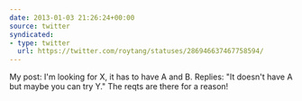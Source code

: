 ```yaml
---
date: 2013-01-03 21:26:24+00:00
source: twitter
syndicated:
- type: twitter
  url: https://twitter.com/roytang/statuses/286946637467758594/
---
```


My post: I'm looking for X, it has to have A and B. Replies: "It doesn't have A but maybe you can try Y." The reqts are there for a reason!